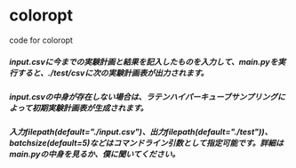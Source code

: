 # coloropt
code for coloropt
##### input.csvに今までの実験計画と結果を記入したものを入力して、main.pyを実行すると、./test/csvに次の実験計画表が出力されます。
##### input.csvの中身が存在しない場合は、ラテンハイパーキューブサンプリングによって初期実験計画表が生成されます。
##### 入力filepath(default="./input.csv")、出力filepath(default="./test"))、batchsize(default=5)などはコマンドライン引数として指定可能です。詳細はmain.pyの中身を見るか、僕に聞いてください。
